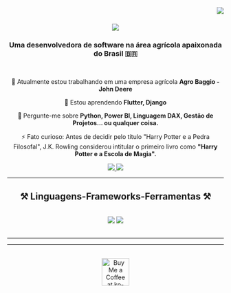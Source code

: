<img align="right" src="https://visitor-badge.laobi.icu/badge?page_id=salesp07.salesp07" />

<h1 align="center">
    <img src="https://readme-typing-svg.herokuapp.com/?font=Righteous&size=35&center=true&vCenter=true&width=500&height=70&duration=4000&color=%23ff69b4&lines=Hi+There!+👋;+I'm+Bruna+Wust!;" />
</h1>

<h3 align="center">Uma desenvolvedora de software na área agrícola apaixonada do Brasil 🇧🇷</h3>

<br/>

<div align="center">
 
 🔭 Atualmente estou trabalhando em uma empresa agrícola **Agro Baggio - John Deere**
 
 🌱 Estou aprendendo **Flutter, Django**

💬 Pergunte-me sobre **Python, Power BI, Linguagem DAX, Gestão de Projetos... ou qualquer coisa.**

⚡ Fato curioso: Antes de decidir pelo título "Harry Potter e a Pedra Filosofal", J.K. Rowling considerou intitular o primeiro livro como **"Harry Potter e a Escola de Magia".**

 </div>
 
<div align="center"> 
  <a href="mailto:bruna.wust@agrobaggio.com.br">
    <img src="https://img.shields.io/badge/Outlook-0078D4?style=for-the-badge&logo=microsoft-outlook&logoColor=white" />
  </a>
  <a href="[htps://www.linkedin.com/in/bruna-gabriele-wust/]" target="_blank">
    <img src="https://img.shields.io/badge/LinkedIn-0077B5?style=for-the-badge&logo=linkedin&logoColor=white" target="_blank" />
  </a>
</div>

 <hr/>
 
<h2 align="center">⚒️ Linguagens-Frameworks-Ferramentas ⚒️</h2>
<br/>
<div align="center">
    <img src="https://skillicons.dev/icons?i=python,mysql,vscode,figma,css,r,github" />
    <img src="https://skillicons.dev/icons?i=blender,discord,flutter,anaconda" />
</div>

<br/>
<hr/>

<!--
<div align="center">
  <h2>🐍 Minhas contribuições🐍</h2>
  <br>
  <img alt="snake eating my contributions" src="https://raw.githubusercontent.com/salesp07/salesp07/output/github-contribution-grid-snake.svg" />
  
  <br/><br/><br/>
</div>
<hr/>

<h2 align="center">⚡ Estatísticas ⚡</h2>
<br>
<div align=center>
  <img width=390 src="https://github-readme-streak-stats-salesp07.vercel.app/?user=salesp07&count_private=true&theme=react&border_radius=10" alt="streak stats"/>
  <img width=390 src="https://github-readme-stats-salesp07.vercel.app/api?username=salesp07&count_private=true&show_icons=true&theme=react&rank_icon=github&border_radius=10" alt="readme stats" />
  <br/>
  <img width=325 align="center" src="https://github-readme-stats-salesp07.vercel.app/api/top-langs/?username=salesp07&hide=HTML&langs_count=8&layout=compact&theme=react&border_radius=10&size_weight=0.5&count_weight=0.5&exclude_repo=github-readme-stats" alt="top langs" />
</div>

<br/><br/>
-->

<hr/>

<br/>

<div align="center">
<a href='(https://www.linkedin.com/in/bruna-gabriele-wust/)' target='_blank'><img height='64' style='border:0px;height:64px;border-color:#ff69b4;' src='https://storage.ko-fi.com/cdn/kofi1.png?v=3' border='0' alt='Buy Me a Coffee at ko-fi.com' /></a>
</div>

<br/>


